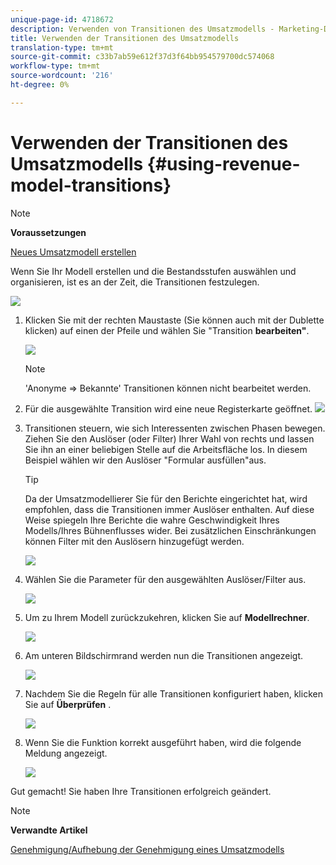 ```yaml
---
unique-page-id: 4718672
description: Verwenden von Transitionen des Umsatzmodells - Marketing-Dokumente - Produktdokumentation
title: Verwenden der Transitionen des Umsatzmodells
translation-type: tm+mt
source-git-commit: c33b7ab59e612f37d3f64bb954579700dc574068
workflow-type: tm+mt
source-wordcount: '216'
ht-degree: 0%

---
```



# Verwenden der Transitionen des Umsatzmodells {#using-revenue-model-transitions}

>[!NOTE]
>
>**Voraussetzungen**
>
>[Neues Umsatzmodell erstellen](create-a-new-revenue-model.md)

Wenn Sie Ihr Modell erstellen und die Bestandsstufen auswählen und organisieren, ist es an der Zeit, die Transitionen festzulegen.

![](assets/one-2.png)

1. Klicken Sie mit der rechten Maustaste (Sie können auch mit der Dublette klicken) auf einen der Pfeile und wählen Sie &quot;Transition **bearbeiten&quot;**.

   ![](assets/two-2.png)

   >[!NOTE]
   >
   >&#39;Anonyme ⇒ Bekannte&#39; Transitionen können nicht bearbeitet werden.

1. Für die ausgewählte Transition wird eine neue Registerkarte geöffnet.   ![](assets/three-1.png)
1. Transitionen steuern, wie sich Interessenten zwischen Phasen bewegen. Ziehen Sie den Auslöser (oder Filter) Ihrer Wahl von rechts und lassen Sie ihn an einer beliebigen Stelle auf die Arbeitsfläche los. In diesem Beispiel wählen wir den Auslöser &quot;Formular ausfüllen&quot;aus.

   >[!TIP]
   >
   >Da der Umsatzmodellierer Sie für den Berichte eingerichtet hat, wird empfohlen, dass die Transitionen immer Auslöser enthalten. Auf diese Weise spiegeln Ihre Berichte die wahre Geschwindigkeit Ihres Modells/Ihres Bühnenflusses wider. Bei zusätzlichen Einschränkungen können Filter mit den Auslösern hinzugefügt werden.

   ![](assets/four-2.png)

1. Wählen Sie die Parameter für den ausgewählten Auslöser/Filter aus.

   ![](assets/five-2.png)

1. Um zu Ihrem Modell zurückzukehren, klicken Sie auf **Modellrechner**.

   ![](assets/six.png)

1. Am unteren Bildschirmrand werden nun die Transitionen angezeigt.

   ![](assets/seven.png)

1. Nachdem Sie die Regeln für alle Transitionen konfiguriert haben, klicken Sie auf **Überprüfen** .

   ![](assets/eight.png)

1. Wenn Sie die Funktion korrekt ausgeführt haben, wird die folgende Meldung angezeigt.

   ![](assets/nine.png)

Gut gemacht! Sie haben Ihre Transitionen erfolgreich geändert.

>[!NOTE]
>
>**Verwandte Artikel**
>
>[Genehmigung/Aufhebung der Genehmigung eines Umsatzmodells](approve-unapprove-a-revenue-model.md)
